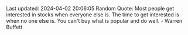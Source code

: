Last updated: 2024-04-02 20:06:05
Random Quote: Most people get interested in stocks when everyone else is. The time to get interested is when no one else is. You can't buy what is popular and do well. - Warren Buffett